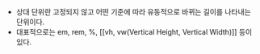 - 상대 단위란 고정되지 않고 어떤 기준에 따라 유동적으로 바뀌는 길이를 나타내는 단위이다. 
- 대표적으로는 em, rem, %, [[vh, vw(Vertical Height, Vertical Width)]] 등이 있다.

